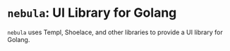 # `nebula`: UI Library for Golang

`nebula` uses Templ, Shoelace, and other libraries to provide a UI library for Golang.

